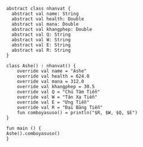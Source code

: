     abstract class nhanvat {
      abstract val name: String
      abstract val health: Double
      abstract val mana: Double
      abstract val khangphep: Double
      abstract val Q: String
      abstract val W: String
      abstract val E: String
      abstract val R: String
    }
    
    class Ashe() : nhanvat() {
        override val name = "Ashe"
        override val health = 624.0
        override val mana = 312.0
        override val khangphep = 30.5
        override val Q = "Chú Tâm Tiễn"
        override val W = "Tán Xạ Tiễn"
        override val E = "Ưng Tiễn"
        override val R = "Đại Băng Tiễn"
        fun comboyasuso() = println("$R, $W, $Q, $E")
    }
    
    fun main () {
    Ashe().comboyasuso()
    }
